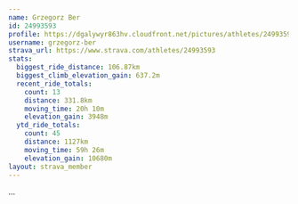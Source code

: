 ```yaml
---
name: Grzegorz Ber
id: 24993593
profile: https://dgalywyr863hv.cloudfront.net/pictures/athletes/24993593/7453165/11/large.jpg
username: grzegorz-ber
strava_url: https://www.strava.com/athletes/24993593
stats:
  biggest_ride_distance: 106.87km
  biggest_climb_elevation_gain: 637.2m
  recent_ride_totals:
    count: 13
    distance: 331.8km
    moving_time: 20h 10m
    elevation_gain: 3948m
  ytd_ride_totals:
    count: 45
    distance: 1127km
    moving_time: 59h 26m
    elevation_gain: 10680m
layout: strava_member
--- 
```

...
